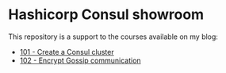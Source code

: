 # Hashicorp Consul showroom

This repository is a support to the courses available on my blog:

- [101 - Create a Consul cluster](https://blog.captaincy.io/consul-101-setup-a-cluster/)
- [102 - Encrypt Gossip communication](https://blog.captaincy.io/consul-102-secure-cluster-communication-using-gossip-encryption/)

